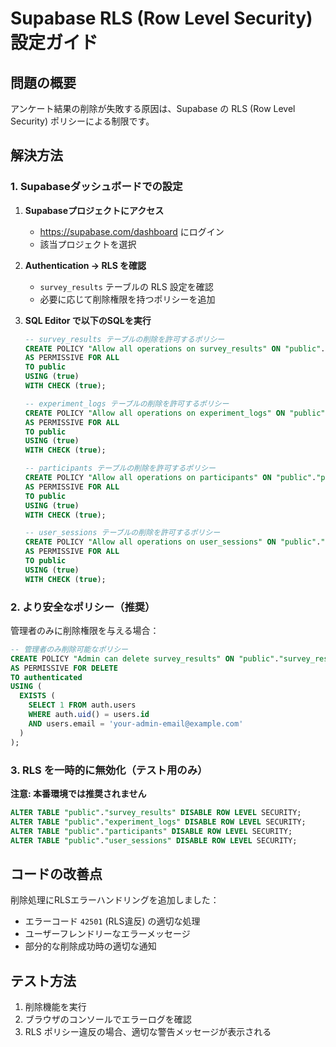# Supabase RLS (Row Level Security) 設定ガイド

## 問題の概要
アンケート結果の削除が失敗する原因は、Supabase の RLS (Row Level Security) ポリシーによる制限です。

## 解決方法

### 1. Supabaseダッシュボードでの設定

1. **Supabaseプロジェクトにアクセス**
   - https://supabase.com/dashboard にログイン
   - 該当プロジェクトを選択

2. **Authentication → RLS を確認**
   - `survey_results` テーブルの RLS 設定を確認
   - 必要に応じて削除権限を持つポリシーを追加

3. **SQL Editor で以下のSQLを実行**
   ```sql
   -- survey_results テーブルの削除を許可するポリシー
   CREATE POLICY "Allow all operations on survey_results" ON "public"."survey_results"
   AS PERMISSIVE FOR ALL
   TO public
   USING (true)
   WITH CHECK (true);

   -- experiment_logs テーブルの削除を許可するポリシー
   CREATE POLICY "Allow all operations on experiment_logs" ON "public"."experiment_logs"
   AS PERMISSIVE FOR ALL
   TO public
   USING (true)
   WITH CHECK (true);

   -- participants テーブルの削除を許可するポリシー
   CREATE POLICY "Allow all operations on participants" ON "public"."participants"
   AS PERMISSIVE FOR ALL
   TO public
   USING (true)
   WITH CHECK (true);

   -- user_sessions テーブルの削除を許可するポリシー
   CREATE POLICY "Allow all operations on user_sessions" ON "public"."user_sessions"
   AS PERMISSIVE FOR ALL
   TO public
   USING (true)
   WITH CHECK (true);
   ```

### 2. より安全なポリシー（推奨）

管理者のみに削除権限を与える場合：
```sql
-- 管理者のみ削除可能なポリシー
CREATE POLICY "Admin can delete survey_results" ON "public"."survey_results"
AS PERMISSIVE FOR DELETE
TO authenticated
USING (
  EXISTS (
    SELECT 1 FROM auth.users 
    WHERE auth.uid() = users.id 
    AND users.email = 'your-admin-email@example.com'
  )
);
```

### 3. RLS を一時的に無効化（テスト用のみ）

**注意: 本番環境では推奨されません**
```sql
ALTER TABLE "public"."survey_results" DISABLE ROW LEVEL SECURITY;
ALTER TABLE "public"."experiment_logs" DISABLE ROW LEVEL SECURITY;
ALTER TABLE "public"."participants" DISABLE ROW LEVEL SECURITY;
ALTER TABLE "public"."user_sessions" DISABLE ROW LEVEL SECURITY;
```

## コードの改善点

削除処理にRLSエラーハンドリングを追加しました：
- エラーコード `42501` (RLS違反) の適切な処理
- ユーザーフレンドリーなエラーメッセージ
- 部分的な削除成功時の適切な通知

## テスト方法

1. 削除機能を実行
2. ブラウザのコンソールでエラーログを確認
3. RLS ポリシー違反の場合、適切な警告メッセージが表示される